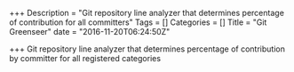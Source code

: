 +++
Description = "Git repository line analyzer that determines percentage of contribution for all committers"
Tags = []
Categories = []
Title = "Git Greenseer"
date = "2016-11-20T06:24:50Z"

+++
Git repository line analyzer that determines percentage of contribution by committer for all registered categories


